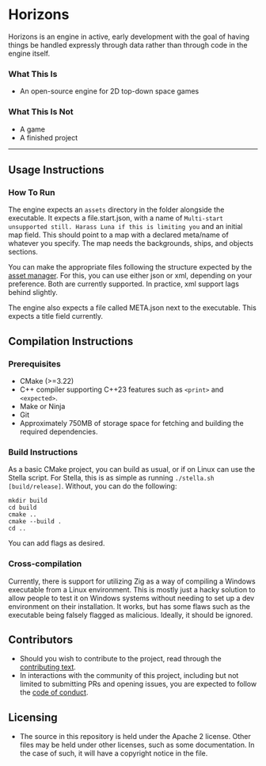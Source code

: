 # Horizons

Horizons is an engine in active, early development with the goal of having things be handled expressly through data rather than through code in the engine itself.

### What This Is
* An open-source engine for 2D top-down space games

### What This Is Not
* A game
* A finished project

---

## Usage Instructions

### How To Run

The engine expects an `assets` directory in the folder alongside the executable.
It expects a file.start.json, with a name of `Multi-start unsupported still. Harass Luna if this is limiting you` and an initial map field.
This should point to a map with a declared meta/name of whatever you specify. The map needs the backgrounds, ships, and objects sections.

You can make the appropriate files following the structure expected by the [asset manager](src/AssetManager.cpp).
For this, you can use either json or xml, depending on your preference. Both are currently supported. In practice, xml support lags behind slightly.

The engine also expects a file called META.json next to the executable. This expects a title field currently.

## Compilation Instructions

### Prerequisites

* CMake (>=3.22)
* C++ compiler supporting C++23 features such as `<print>` and `<expected>`.
* Make or Ninja
* Git
* Approximately 750MB of storage space for fetching and building the required dependencies.

### Build Instructions

As a basic CMake project, you can build as usual, or if on Linux can use the Stella script.
For Stella, this is as simple as running `./stella.sh [build/release]`. Without, you can do the following:

```shell
mkdir build
cd build
cmake ..
cmake --build .
cd ..
```
You can add flags as desired.

### Cross-compilation

Currently, there is support for utilizing Zig as a way of compiling a Windows executable from a Linux environment.
This is mostly just a hacky solution to allow people to test it on Windows systems without needing to set up a dev environment on their installation.
It works, but has some flaws such as the executable being falsely flagged as malicious. Ideally, it should be ignored.

## Contributors
* Should you wish to contribute to the project, read through the [contributing text](docs/CONTRIBUTING.md).
* In interactions with the community of this project, including but not limited to submitting PRs and opening issues, you are expected to follow the [code of conduct](docs/CODE_OF_CONDUCT.md).

## Licensing
* The source in this repository is held under the Apache 2 license. Other files may be held under other licenses, such as some documentation.
In the case of such, it will have a copyright notice in the file.
